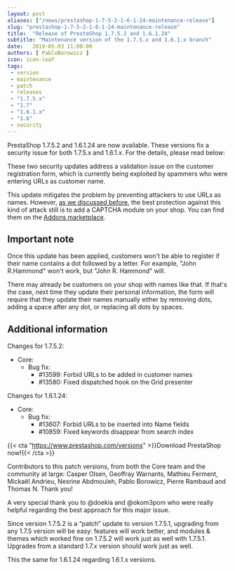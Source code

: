 ```yaml
---
layout: post
aliases: ["/news/prestashop-1-7-5-2-1-6-1-24-maintenance-release"]
slug: "prestashop-1-7-5-2-1-6-1-24-maintenance-release"
title:  "Release of PrestaShop 1.7.5.2 and 1.6.1.24"
subtitle: "Maintenance version of the 1.7.5.x and 1.6.1.x branch"
date:   2019-05-03 11:00:00
authors: [ PabloBorowicz ]
icon: icon-leaf
tags:
 - version
 - maintenance
 - patch
 - releases
 - "1.7.5.x"
 - "1.7"
 - "1.6.1.x"
 - "1.6"
 - security
---
```


PrestaShop 1.7.5.2 and 1.6.1.24 are now available. These versions fix a security issue for both 1.7.5.x and 1.6.1.x. For the details, please read below:

These two security updates address a validation issue on the customer registration form, which is currently being exploited by spammers who were entering URLs as customer name.

This update mitigates the problem by preventing attackers to use URLs as names. However, [as we discussed before](http://build.prestashop.com/news/fighting-against-spamming-again/), the best protection against this kind of attack still is to add a CAPTCHA module on your shop. You can find them on the [Addons marketplace](https://addons.prestashop.com/fr/recherche?pab=1&search_query=captcha).

## Important note

Once this update has been applied, customers won't be able to register if their name contains a dot followed by a letter. For example, "John R.Hammond" won't work, but "John R. Hammond" will.

There may already be customers on your shop with names like that. If that's the case, next time they update their personal information, the form will require that they update their names manually either by removing dots, adding a space after any dot, or replacing all dots by spaces.


## Additional information

Changes for 1.7.5.2:

- Core:
  - Bug fix:
    - #13599: Forbid URLs to be added in customer names
    - #13580: Fixed dispatched hook on the Grid presenter

Changes for 1.6.1.24:

- Core:
  - Bug fix:
    - #13607: Forbid URLs to be inserted into Name fields
    - #10859: Fixed keywords disappear from search index


{{< cta "https://www.prestashop.com/versions" >}}Download PrestaShop now!{{< /cta >}}

Contributors to this patch versions, from both the Core team and the community at large: Casper Olsen, Geoffray Warnants, Mathieu Ferment, Mickaël Andrieu, Nesrine Abdmouleh, Pablo Borowicz, Pierre Rambaud and Thomas N. Thank you!

A very special thank you to @doekia and @okom3pom who were really helpful regarding the best approach for this major issue.

Since version 1.7.5.2 is a “patch” update to version 1.7.5.1, upgrading from any 1.7.5 version will be easy: features will work better, and modules & themes which worked fine on 1.7.5.2 will work just as well with 1.7.5.1.
Upgrades from a standard 1.7.x version should work just as well.

This the same for 1.6.1.24 regarding 1.6.1.x versions.

